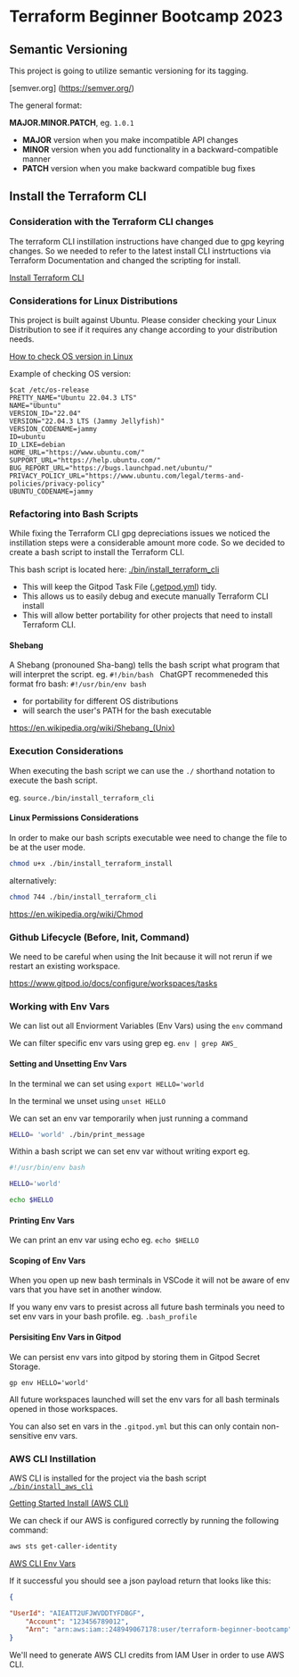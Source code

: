 # Terraform Beginner Bootcamp 2023

## Semantic Versioning 

This project is going to utilize semantic versioning for its tagging.

[semver.org] (https://semver.org/)

The general format:

**MAJOR.MINOR.PATCH**, eg. `1.0.1`

- **MAJOR** version when you make incompatible API changes
- **MINOR** version when you add functionality in a backward-compatible manner
- **PATCH** version when you make backward compatible bug fixes
## Install the Terraform CLI 

### Consideration with the Terraform CLI changes 

The terraform CLI instillation instructions have changed due to gpg keyring changes. So we needed to refer to the latest install CLI instrtuctions via Terraform Documentation and changed the scripting for install. 

[Install Terraform CLI](https://developer.hashicorp.com/terraform/tutorials/aws-get-started/install-cli)
### Considerations for Linux Distributions 
This project is built against Ubuntu. 
Please consider checking your Linux Distribution to see if it requires any change according to your distribution needs. 

[How to check OS version in Linux]( https://www.cyberciti.biz/faq/command-to-show-linux-version/)

Example of checking OS version:

```
$cat /etc/os-release
PRETTY_NAME="Ubuntu 22.04.3 LTS"
NAME="Ubuntu"
VERSION_ID="22.04"
VERSION="22.04.3 LTS (Jammy Jellyfish)"
VERSION_CODENAME=jammy
ID=ubuntu
ID_LIKE=debian
HOME_URL="https://www.ubuntu.com/"
SUPPORT_URL="https://help.ubuntu.com/"
BUG_REPORT_URL="https://bugs.launchpad.net/ubuntu/"
PRIVACY_POLICY_URL="https://www.ubuntu.com/legal/terms-and-policies/privacy-policy"
UBUNTU_CODENAME=jammy
```

### Refactoring into Bash Scripts 

While fixing the Terraform CLI gpg depreciations issues we noticed the instillation steps were a considerable amount more code. So we decided to create a bash script to install the Terraform CLI. 

This bash script is located here: [./bin/install_terraform_cli](./bin/install_terraform_cli)
- This will keep the Gitpod Task File ([.getpod.yml](.gitpod.yml)) tidy.
- This allows us to easily debug and execute manually Terraform CLI install
- This will allow better portability for other projects that need to install Terraform CLI. 

#### Shebang

A Shebang (pronouned Sha-bang) tells the bash script what program that will interpret the script. eg. `#!/bin/bash
`
ChatGPT recommeneded this format fro bash: `#!/usr/bin/env bash`
- for portability for different OS distributions 
- will search the user's PATH for the bash executable 

https://en.wikipedia.org/wiki/Shebang_(Unix)

### Execution Considerations 
When executing the bash script we can use the `./` shorthand notation to execute the bash script. 

eg. `source./bin/install_terraform_cli`

#### Linux Permissions Considerations 

In order to make our bash scripts executable wee need to change the file to be at the user mode. 
```sh
chmod u+x ./bin/install_terraform_install
```
alternatively:

```sh
chmod 744 ./bin/install_terraform_cli
```
https://en.wikipedia.org/wiki/Chmod

### Github Lifecycle (Before, Init, Command)

We need to be careful when using the Init because it will not rerun if we restart an existing workspace. 

https://www.gitpod.io/docs/configure/workspaces/tasks

### Working with Env Vars

We can list out all Enviorment Variables (Env Vars) using the `env` command

We can filter specific env vars using grep eg. `env | grep AWS_`

#### Setting and Unsetting Env Vars 

In the terminal we can set using `export HELLO='world`

In the terminal we unset using `unset HELLO`

We can set an env var temporarily when just running a command

```sh
HELLO= 'world' ./bin/print_message
```
Within a bash script we can set env var without writing export eg.
```sh
#!/usr/bin/env bash

HELLO='world'

echo $HELLO
```
#### Printing Env Vars

We can print an env var using echo eg. `echo $HELLO`

#### Scoping of Env Vars 

When you open up new bash terminals in VSCode it will not be aware of env vars that you have set in another window.

If you wany env vars to presist across all future bash terminals you need to set env vars in your bash profile. eg. `.bash_profile`

#### Persisiting Env Vars in Gitpod

We can persist env vars into gitpod by storing them in Gitpod Secret Storage.

```
gp env HELLO='world'
```
All future workspaces launched will set the env vars for all bash terminals opened in those workspaces. 

You can also set en vars in the `.gitpod.yml` but this can only contain non-sensitive env vars. 

### AWS CLI Instillation 

AWS CLI is installed for the project via the bash script [`./bin/install_aws_cli`](./bin/install_aws_cli)

[Getting Started Install (AWS CLI)](https://docs.aws.amazon.com/cli/latest/userguide/getting-started-install.html)

We can check if our AWS is configured correctly by running the following command: 

```sh
aws sts get-caller-identity
```
[AWS CLI Env Vars](https://docs.aws.amazon.com/cli/latest/userguide/cli-configure-envvars.html)

If it successful you should see a json payload return that looks like this:
```json
{

"UserId": "AIEATT2UFJWVDDTYFDBGF",
    "Account": "123456789012",
    "Arn": "arn:aws:iam::248949067178:user/terraform-beginner-bootcamp"
}
```
We'll need to generate AWS CLI credits from IAM User in order to use AWS CLI.